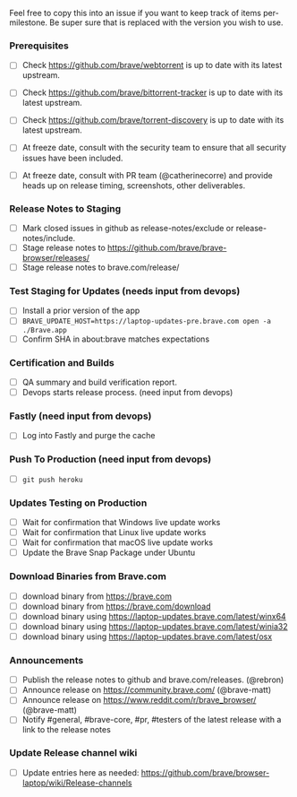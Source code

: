 Feel free to copy this into an issue if you want to keep track of items per-milestone.
Be super sure that <version> is replaced with the version you wish to use.

### Prerequisites

- [ ] Check https://github.com/brave/webtorrent is up to date with its latest upstream.
- [ ] Check https://github.com/brave/bittorrent-tracker is up to date with its latest upstream.
- [ ] Check https://github.com/brave/torrent-discovery is up to date with its latest upstream.

- [ ] At freeze date, consult with the security team to ensure that all security issues have been included.
- [ ] At freeze date, consult with PR team (@catherinecorre) and provide heads up on release timing, screenshots, other deliverables.

### Release Notes to Staging
- [ ] Mark closed issues in github as release-notes/exclude or release-notes/include.
- [ ] Stage release notes to https://github.com/brave/brave-browser/releases/
- [ ] Stage release notes to brave.com/release/ 

### Test Staging for Updates (needs input from devops)
- [ ] Install a prior version of the app
- [ ] `BRAVE_UPDATE_HOST=https://laptop-updates-pre.brave.com open -a ./Brave.app`
- [ ] Confirm SHA in about:brave matches expectations

### Certification and Builds
- [ ] QA summary and build verification report.
- [ ] Devops starts release process. (need input from devops)

### Fastly (need input from devops)
- [ ] Log into Fastly and purge the cache

### Push To Production (need input from devops)
- [ ] `git push heroku`

### Updates Testing on Production
- [ ] Wait for confirmation that Windows live update works
- [ ] Wait for confirmation that Linux live update works
- [ ] Wait for confirmation that macOS live update works
- [ ] Update the Brave Snap Package under Ubuntu

### Download Binaries from Brave.com
- [ ] download binary from https://brave.com
- [ ] download binary from https://brave.com/download
- [ ] download binary using https://laptop-updates.brave.com/latest/winx64
- [ ] download binary using https://laptop-updates.brave.com/latest/winia32
- [ ] download binary using https://laptop-updates.brave.com/latest/osx

### Announcements
- [ ] Publish the release notes to github and brave.com/releases. (@rebron) 
- [ ] Announce release on https://community.brave.com/ (@brave-matt)
- [ ] Announce release on https://www.reddit.com/r/brave_browser/ (@brave-matt)
- [ ] Notify #general, #brave-core, #pr, #testers of the latest release with a link to the release notes

### Update Release channel wiki
- [ ] Update entries here as needed: https://github.com/brave/browser-laptop/wiki/Release-channels

